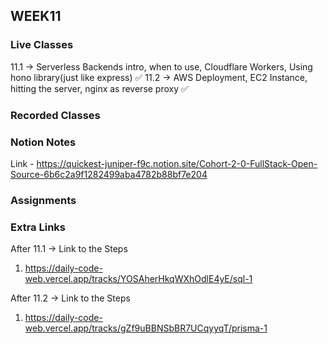 ## WEEK11

### Live Classes
11.1 -> Serverless Backends intro, when to use, Cloudflare Workers, Using hono library(just like express) ✅
11.2 -> AWS Deployment, EC2 Instance, hitting the server, nginx as reverse proxy ✅


### Recorded Classes



### Notion Notes
Link - https://quickest-juniper-f9c.notion.site/Cohort-2-0-FullStack-Open-Source-6b6c2a9f1282499aba4782b88bf7e204


### Assignments



### Extra Links
After 11.1 -> 
Link to the Steps
1. https://daily-code-web.vercel.app/tracks/YOSAherHkqWXhOdlE4yE/sql-1

After 11.2 -> 
Link to the Steps
1. https://daily-code-web.vercel.app/tracks/gZf9uBBNSbBR7UCqyyqT/prisma-1